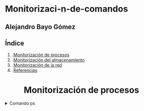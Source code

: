 # Monitorizaci-n-de-comandos
## Alejandro Bayo Gómez

## Índice ##

1. .[Monitorización de procesos](#1)
2. .[Monitorización del almacenamiento](#2)
3. .[Monitorización de la red](#3)
4. .[Referencias](#4)


<h1 align="center">Monitorización de procesos<a name="1"></a></h1>

<details>

<summary> Comando ps </summary>

### **ps**

El comando ps proporciona una instantánea de los procesos en ejecución. 
Es útil para obtener información específica sobre procesos.

<img src="https://github.com/AleBayo/Monitorizaci-n-de-comandos/blob/main/Captura%20de%20pantalla%202025-01-23%20220521.png" alt="Descripción de la imagen" width="900" height="500">
<br>
